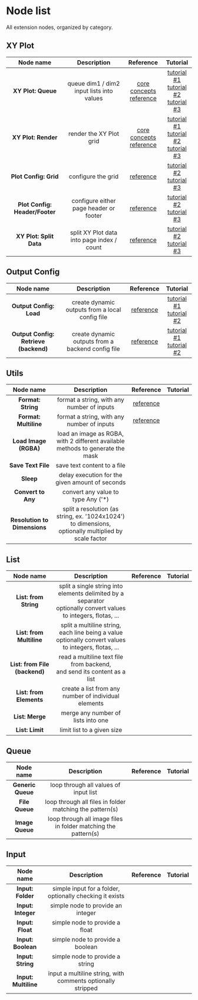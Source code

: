 # Node list

All extension nodes, organized by category.

## XY Plot

|           Node name            |                Description                 |                                                                        Reference                                                                         |                                                                                                 Tutorial                                                                                                 |
| :----------------------------: | :----------------------------------------: | :------------------------------------------------------------------------------------------------------------------------------------------------------: | :------------------------------------------------------------------------------------------------------------------------------------------------------------------------------------------------------: |
|       **XY Plot: Queue**       | queue dim1 / dim2 input lists into values  | [core concepts](./node%20reference/xy%20plot/00%20-%20core%20concepts.md)<br/>[reference](./node%20reference/xy%20plot/01%20-%20queue%20and%20render.md) | [tutorial #1](./tutorials/XY%20Plot/01%20-%20the%20basics/)<br/>[tutorial #2](./tutorials/XY%20Plot/02%20-%20pimp%20my%20grid/)<br/>[tutorial #3](./tutorials/XY%20Plot/03%20-%20advanced%20techniques/) |
|      **XY Plot: Render**       |          render the XY Plot grid           | [core concepts](./node%20reference/xy%20plot/00%20-%20core%20concepts.md)<br/>[reference](./node%20reference/xy%20plot/01%20-%20queue%20and%20render.md) | [tutorial #1](./tutorials/XY%20Plot/01%20-%20the%20basics/)<br/>[tutorial #2](./tutorials/XY%20Plot/02%20-%20pimp%20my%20grid/)<br/>[tutorial #3](./tutorials/XY%20Plot/03%20-%20advanced%20techniques/) |
|     **Plot Config: Grid**      |             configure the grid             |                                           [reference](./node%20reference/xy%20plot/02%20-%20config%20nodes.md)                                           |                                 [tutorial #2](./tutorials/XY%20Plot/02%20-%20pimp%20my%20grid/)<br/>[tutorial #3](./tutorials/XY%20Plot/03%20-%20advanced%20techniques/)                                 |
| **Plot Config: Header/Footer** |   configure either page header or footer   |                                           [reference](./node%20reference/xy%20plot/02%20-%20config%20nodes.md)                                           |                                 [tutorial #2](./tutorials/XY%20Plot/02%20-%20pimp%20my%20grid/)<br/>[tutorial #3](./tutorials/XY%20Plot/03%20-%20advanced%20techniques/)                                 |
|    **XY Plot: Split Data**     | split XY Plot data into page index / count |                                           [reference](./node%20reference/xy%20plot/02%20-%20config%20nodes.md)                                           |                                 [tutorial #2](./tutorials/XY%20Plot/02%20-%20pimp%20my%20grid/)<br/>[tutorial #3](./tutorials/XY%20Plot/03%20-%20advanced%20techniques/)                                 |

## Output Config

|               Node name               |                    Description                    |                     Reference                      |                                                                           Tutorial                                                                            |
| :-----------------------------------: | :-----------------------------------------------: | :------------------------------------------------: | :-----------------------------------------------------------------------------------------------------------------------------------------------------------: |
|        **Output Config: Load**        |  create dynamic outputs from a local config file  | [reference](./node%20reference/output%20config.md) | [tutorial #1](<./tutorials/Output%20Config/01%20-%20simple%20(value%20and%20label)/>)<br/>[tutorial #2](./tutorials/Output%20Config/02%20-%20more%20options/) |
| **Output Config: Retrieve (backend)** | create dynamic outputs from a backend config file | [reference](./node%20reference/output%20config.md) | [tutorial #1](<./tutorials/Output%20Config/01%20-%20simple%20(value%20and%20label)/>)<br/>[tutorial #2](./tutorials/Output%20Config/02%20-%20more%20options/) |

## Utils

|          Node name           |                                               Description                                                |                 Reference                 | Tutorial |
| :--------------------------: | :------------------------------------------------------------------------------------------------------: | :---------------------------------------: | :------: |
|      **Format: String**      |                                format a string, with any number of inputs                                | [reference](./node%20reference/format.md) |          |
|    **Format: Multiline**     |                                format a string, with any number of inputs                                | [reference](./node%20reference/format.md) |          |
|    **Load Image (RGBA)**     |              load an image as RGBA, with 2 different available methods to generate the mask              |                                           |          |
|      **Save Text File**      |                                       save text content to a file                                        |                                           |          |
|          **Sleep**           |                             delay execution for the given amount of seconds                              |                                           |          |
|      **Convert to Any**      |                                   convert any value to type Any ('\*)                                    |                                           |          |
| **Resolution to Dimensions** | split a resolution (as string, ex. '1024x1024') to dimensions,<br/>optionally multiplied by scale factor |                                           |          |

## List

|           Node name           |                                                     Description                                                     | Reference | Tutorial |
| :---------------------------: | :-----------------------------------------------------------------------------------------------------------------: | :-------: | :------: |
|     **List: from String**     | split a single string into elements delimited by a separator<br/>optionally convert values to integers, flotas, ... |           |          |
|   **List: from Multiline**    |      split a multiline string, each line being a value<br/>optionally convert values to integers, flotas, ...       |           |          |
| **List: from File (backend)** |                     read a multiline text file from backend,<br/>and send its content as a list                     |           |          |
|    **List: from Elements**    |                                create a list from any number of individual elements                                 |           |          |
|        **List: Merge**        |                                         merge any number of lists into one                                          |           |          |
|        **List: Limit**        |                                             limit list to a given size                                              |           |          |

## Queue

|     Node name     |                          Description                           | Reference | Tutorial |
| :---------------: | :------------------------------------------------------------: | :-------: | :------: |
| **Generic Queue** |             loop through all values of input list              |           |          |
|  **File Queue**   |    loop through all files in folder matching the pattern(s)    |           |          |
|  **Image Queue**  | loop through all image files in folder matching the pattern(s) |           |          |

## Input

|      Node name       |                         Description                          | Reference | Tutorial |
| :------------------: | :----------------------------------------------------------: | :-------: | :------: |
|  **Input: Folder**   | simple input for a folder,<br/>optionally checking it exists |           |          |
|  **Input: Integer**  |              simple node to provide an integer               |           |          |
|   **Input: Float**   |                simple node to provide a float                |           |          |
|  **Input: Boolean**  |               simple node to provide a boolean               |           |          |
|  **Input: String**   |               simple node to provide a string                |           |          |
| **Input: Multiline** | input a multiline string, with comments optionally stripped  |           |          |
